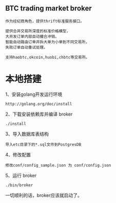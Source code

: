 ## BTC trading market broker

    作为经纪商角色，提供thrift标准服务接口。

    提供合并交易所深度的标准价格模型，
    大并发订单内部自动撮合冲销，
    智能自动路由订单并拆大单为小单到不同交易所，
    失败订单自动重试处理。

    支持haobtc,okcoin,huobi,chbtc等交易所。

# 本地搭建 #

1、安装golang开发运行环境
	
	http://golang.org/doc/install

2、下载安装依赖库并编译 broker

	./install
	
3、导入数据库表结构

	导入etc目录下的*.sql文件到PostgresDB

4、修改配置

    修改conf/config_sample.json 为 conf/config.json

5、运行 broker

	./bin/broker

一切顺利的话，broker应该就启动了。
